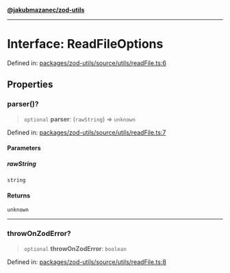 [**@jakubmazanec/zod-utils**](../README.md)

---

# Interface: ReadFileOptions

Defined in:
[packages/zod-utils/source/utils/readFile.ts:6](https://github.com/jakubmazanec/tools/blob/b189bd808f93a39eacbf7e401a82a754c5ce3b63/packages/zod-utils/source/utils/readFile.ts#L6)

## Properties

### parser()?

> `optional` **parser**: (`rawString`) => `unknown`

Defined in:
[packages/zod-utils/source/utils/readFile.ts:7](https://github.com/jakubmazanec/tools/blob/b189bd808f93a39eacbf7e401a82a754c5ce3b63/packages/zod-utils/source/utils/readFile.ts#L7)

#### Parameters

##### rawString

`string`

#### Returns

`unknown`

---

### throwOnZodError?

> `optional` **throwOnZodError**: `boolean`

Defined in:
[packages/zod-utils/source/utils/readFile.ts:8](https://github.com/jakubmazanec/tools/blob/b189bd808f93a39eacbf7e401a82a754c5ce3b63/packages/zod-utils/source/utils/readFile.ts#L8)
